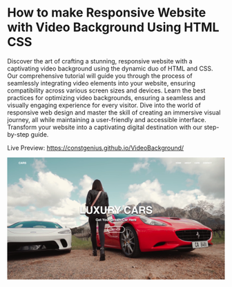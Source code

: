 # How to make Responsive Website with Video Background Using HTML CSS

Discover the art of crafting a stunning, responsive website with a captivating video background using the dynamic duo of HTML and CSS. Our comprehensive tutorial will guide you through the process of seamlessly integrating video elements into your website, ensuring compatibility across various screen sizes and devices. Learn the best practices for optimizing video backgrounds, ensuring a seamless and visually engaging experience for every visitor. Dive into the world of responsive web design and master the skill of creating an immersive visual journey, all while maintaining a user-friendly and accessible interface. Transform your website into a captivating digital destination with our step-by-step guide.

Live Preview: https://constgenius.github.io/VideoBackground/

![Video Background](VideoBack.png)
